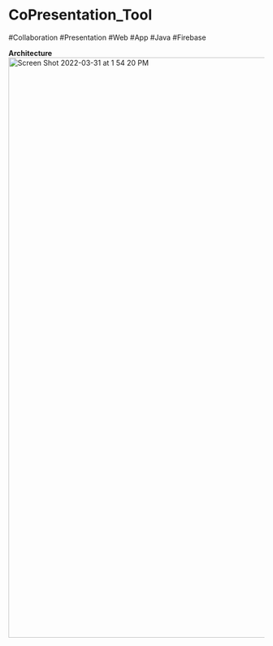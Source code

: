 # CoPresentation_Tool
#Collaboration #Presentation #Web #App #Java #Firebase

**Architecture**
<img width="1144" alt="Screen Shot 2022-03-31 at 1 54 20 PM" src="https://user-images.githubusercontent.com/98379268/228400128-c22509d5-1be8-4301-b254-1a8327993f51.png">
